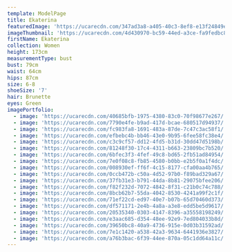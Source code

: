 ```yaml
---
template: ModelPage
title: Ekaterina
featuredImage: 'https://ucarecdn.com/347ad3a8-a405-40c3-8ef8-e13f24849ee8/'
imageThumbnail: 'https://ucarecdn.com/4d430970-bc59-44ed-a3ce-fa9fedbc839b/'
firstName: Ekaterina
collection: Women
height: 173cm
measurementType: bust
bust: 79cm
waist: 64cm
hips: 87cm
size: 6-8
shoeSize: '7'
hair: Brunette
eyes: Green
imagePortfolio:
  - image: 'https://ucarecdn.com/40685bfb-1975-4380-83c0-70f98677e267/'
  - image: 'https://ucarecdn.com/7790e4fe-b9ad-417d-bcae-680517d94937/'
  - image: 'https://ucarecdn.com/fc983fa8-1691-483a-87de-7c47c3ac58f1/'
  - image: 'https://ucarecdn.com/efbebc4b-bb46-43e0-9b95-6fee58fc38e4/'
  - image: 'https://ucarecdn.com/c3c9cf57-dd12-4fd5-b31d-30dd47d5198b/'
  - image: 'https://ucarecdn.com/81248f30-17c4-4311-b663-23809bc7b520/'
  - image: 'https://ucarecdn.com/6bfec3f3-4fef-49c8-bd65-2fb51ad84954/'
  - image: 'https://ucarecdn.com/7e0f08c8-fb85-4580-b0bb-e2b5f0a1f4dc/'
  - image: 'https://ucarecdn.com/008930ef-ff6f-4c15-8177-cfa00aa4b765/'
  - image: 'https://ucarecdn.com/0ccb472b-c50a-4d52-97b0-f89bad329a67/'
  - image: 'https://ucarecdn.com/37fb31e3-b791-44da-8b81-29075bfee206/'
  - image: 'https://ucarecdn.com/f82f232d-7072-4842-8f31-c21b0c74c788/'
  - image: 'https://ucarecdn.com/8bcb62b7-55da-4042-8530-4241a99f2c1f/'
  - image: 'https://ucarecdn.com/71ef22cd-ed97-40e7-b07b-65d70460d373/'
  - image: 'https://ucarecdn.com/df571171-2e4b-4a8a-a3e8-edd5be5d9617/'
  - image: 'https://ucarecdn.com/20535340-0303-4147-8396-a35558198249/'
  - image: 'https://ucarecdn.com/e3aac685-d354-48ee-92e9-7ed804033b8d/'
  - image: 'https://ucarecdn.com/39650bc8-40a9-4736-915e-0d03b31592ad/'
  - image: 'https://ucarecdn.com/7e1c1420-a538-42a3-9634-6441936e3827/'
  - image: 'https://ucarecdn.com/a76b3bac-6f39-44ee-870a-05c1dd64a11c/'
---
```


